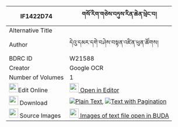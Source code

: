 |IF1422D74|གསོ་རིག་གཅེས་བཏུས་རིན་ཆེན་ཕྲེང་བ། 
| --- | --- 
|Alternative Title |
|Author| དེའུ་དམར་དགེ་བཤེས་བསྟན་འཛིན་ཕུན་ཚོགས།
|BDRC ID | W21588
|Creator | Google OCR
|Number of Volumes| 1
|<img width="25" src="https://img.icons8.com/color/25/000000/edit-property.png">Edit Online| [<img width="25" src="https://avatars.githubusercontent.com/u/45091458?s=200&v=4"> Open in Editor](http://editor.openpecha.org/IF1422D74)
|<img width="25" src="https://img.icons8.com/fluent/48/000000/download-2.png"/>  Download | [![](https://img.icons8.com/color/20/000000/txt.png)Plain Text](https://github.com/Openpecha/IF1422D74/releases/download/v1/sorik_chetu_rinchen_trengwa_plain_IF1422D74.zip), [![](https://img.icons8.com/color/20/000000/txt.png)Text with Pagination](https://github.com/Openpecha/IF1422D74/releases/download/v1/sorik_chetu_rinchen_trengwa_pages_IF1422D74.zip)
|<img width="25" src="https://img.icons8.com/plasticine/100/000000/pictures-folder.png"/>  Source Images | [<img width="25" src="https://library.bdrc.io/icons/BUDA-small.svg"> Images of text file open in BUDA](https://library.bdrc.io/show/bdr:W21588)